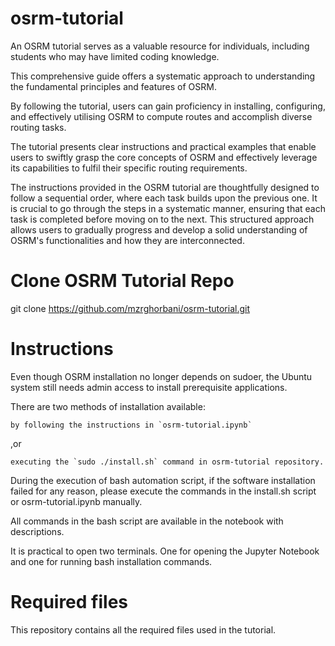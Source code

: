 # osrm-tutorial

An OSRM tutorial serves as a valuable resource for individuals, including students who may have limited coding knowledge. 

This comprehensive guide offers a systematic approach to understanding the fundamental principles and features of OSRM. 

By following the tutorial, users can gain proficiency in installing, configuring, and effectively utilising OSRM to compute routes and accomplish diverse routing tasks. 

The tutorial presents clear instructions and practical examples that enable users to swiftly grasp the core concepts of OSRM and effectively leverage its capabilities to fulfil their specific routing requirements.

The instructions provided in the OSRM tutorial are thoughtfully designed to follow a sequential order, where each task builds upon the previous one. It is crucial to go through the steps in a systematic manner, ensuring that each task is completed before moving on to the next. This structured approach allows users to gradually progress and develop a solid understanding of OSRM's functionalities and how they are interconnected.


# Clone OSRM Tutorial Repo

git clone https://github.com/mzrghorbani/osrm-tutorial.git


# Instructions

Even though OSRM installation no longer depends on sudoer, the Ubuntu system still needs admin access to install prerequisite applications.

There are two methods of installation available:

	by following the instructions in `osrm-tutorial.ipynb`

,or

	executing the `sudo ./install.sh` command in osrm-tutorial repository.


During the execution of bash automation script, if the software installation failed for any reason, please execute the commands in the install.sh script or osrm-tutorial.ipynb manually.

All commands in the bash script are available in the notebook with descriptions.

It is practical to open two terminals. One for opening the Jupyter Notebook and one for running bash installation commands.


# Required files

This repository contains all the required files used in the tutorial.
